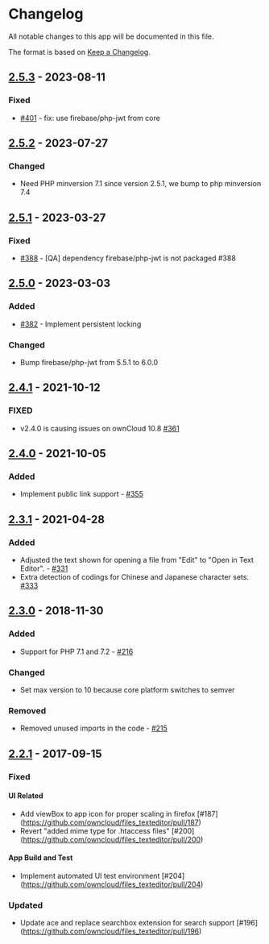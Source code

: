 # Changelog

All notable changes to this app will be documented in this file.

The format is based on [Keep a Changelog](http://keepachangelog.com/en/1.0.0/).

## [2.5.3] - 2023-08-11

### Fixed

- [#401](https://github.com/owncloud/files_texteditor/pull/401) - fix: use firebase/php-jwt from core

## [2.5.2] - 2023-07-27

### Changed

- Need PHP minversion 7.1 since version 2.5.1, we bump to php minversion 7.4


## [2.5.1] - 2023-03-27

### Fixed

- [#388](https://github.com/owncloud/files_texteditor/issues/388) - [QA] dependency firebase/php-jwt is not packaged #388 


## [2.5.0] - 2023-03-03

### Added

- [#382](https://github.com/owncloud/files_texteditor/issues/382) - Implement persistent locking

### Changed

- Bump firebase/php-jwt from 5.5.1 to 6.0.0


## [2.4.1] - 2021-10-12

### FIXED
-  v2.4.0 is causing issues on ownCloud 10.8 [#361](https://github.com/owncloud/files_texteditor/issues/361)

## [2.4.0] - 2021-10-05

### Added
- Implement public link support - [#355](https://github.com/owncloud/files_texteditor/pull/355)


## [2.3.1] - 2021-04-28

### Added

- Adjusted the text shown for opening a file from "Edit" to "Open in Text Editor". - [#331](https://github.com/owncloud/files_texteditor/pull/331)
- Extra detection of codings for Chinese and Japanese character sets. [#333](https://github.com/owncloud/files_texteditor/pull/333)


## [2.3.0] - 2018-11-30

### Added
- Support for PHP 7.1 and 7.2 - [#216](https://github.com/owncloud/files_texteditor/pull/216)

### Changed
- Set max version to 10 because core platform switches to semver

### Removed
- Removed unused imports in the code - [#215](https://github.com/owncloud/files_texteditor/pull/215)

## [2.2.1] - 2017-09-15

### Fixed

#### UI Related
- Add viewBox to app icon for proper scaling in firefox [#187] (https://github.com/owncloud/files_texteditor/pull/187)
- Revert "added mime type for .htaccess files" [#200] (https://github.com/owncloud/files_texteditor/pull/200)

#### App Build and Test
- Implement automated UI test environment [#204] (https://github.com/owncloud/files_texteditor/pull/204)

### Updated
- Update ace and replace searchbox extension for search support [#196] (https://github.com/owncloud/files_texteditor/pull/196)

[Unreleased]: https://github.com/owncloud/files_texteditor/compare/v2.5.3...master
[2.5.3]: https://github.com/owncloud/files_texteditor/compare/v2.5.2...v2.5.3
[2.5.2]: https://github.com/owncloud/files_texteditor/compare/v2.5.1...v2.5.2
[2.5.1]: https://github.com/owncloud/files_texteditor/compare/v2.5.0...v2.5.1
[2.5.0]: https://github.com/owncloud/files_texteditor/compare/v2.4.1...v2.5.0
[2.4.1]: https://github.com/owncloud/files_texteditor/compare/v2.4.0...v2.4.1
[2.4.0]: https://github.com/owncloud/files_texteditor/compare/v2.3.2...v2.4.0
[2.3.2]: https://github.com/owncloud/files_texteditor/compare/v2.3.1...v2.3.2
[2.3.1]: https://github.com/owncloud/files_texteditor/compare/v2.3.0...v2.3.1
[2.3.0]: https://github.com/owncloud/files_texteditor/compare/v2.2.1...v2.3.0
[2.2.1]: https://github.com/owncloud/files_texteditor/compare/v2.2...v2.2.1
